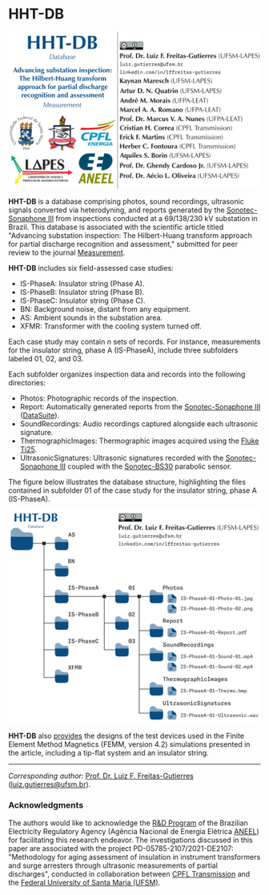 # HHT-DB

![](HHT-DB.png "HHT-DB")

**HHT-DB** is a database comprising photos, sound recordings, ultrasonic signals converted via heterodyning, and reports generated by the [Sonotec-Sonaphone III](https://www.sonotec.eu/en/products/preventive-maintenance/ultrasonic-testing-devices/sonaphone/) from inspections conducted at a 69/138/230 kV substation in Brazil. This database is associated with the scientific article titled "Advancing substation inspection: The Hilbert-Huang transform approach for partial discharge recognition and assessment," submitted for peer review to the journal [Measurement](https://www.sciencedirect.com/journal/measurement).

**HHT-DB** includes six field-assessed case studies:
- IS-PhaseA: Insulator string (Phase A).
- IS-PhaseB: Insulator string (Phase B).
- IS-PhaseC: Insulator string (Phase C).
- BN: Background noise, distant from any equipment.
- AS: Ambient sounds in the substation area.
- XFMR: Transformer with the cooling system turned off.

Each case study may contain $n$ sets of records. For instance, measurements for the insulator string, phase A (IS-PhaseA), include three subfolders labeled 01, 02, and 03.

Each subfolder organizes inspection data and records into the following directories:
- Photos: Photographic records of the inspection.
- Report: Automatically generated reports from the [Sonotec-Sonaphone III](https://www.sonotec.eu/en/products/preventive-maintenance/ultrasonic-testing-devices/sonaphone/) ([DataSuite](https://www.sonotec.eu/en/products/preventive-maintenance/software/datasuite/)).
- SoundRecordings: Audio recordings captured alongside each ultrasonic signature.
- ThermographicImages: Thermographic images acquired using the [Fluke Ti25](https://www.fluke.com/en-us/product/thermal-cameras/ti25).
- UltrasonicSignatures: Ultrasonic signatures recorded with the [Sonotec-Sonaphone III](https://www.sonotec.eu/en/products/preventive-maintenance/ultrasonic-testing-devices/sonaphone/) coupled with the [Sonotec-BS30](https://www.sonotec.eu/en/products/preventive-maintenance/ultrasonic-testing-devices/sonaphone/sensoren/bs30/) parabolic sensor.

The figure below illustrates the database structure, highlighting the files contained in subfolder 01 of the case study for the insulator string, phase A (IS-PhaseA).

![](HHT-DB-Schema.png "HHT-DB schema")

**HHT-DB** also [provides](https://github.com/LFFreitas-Gutierres/HHT-DB/tree/main/TestObjectDesigns) the designs of the test devices used in the Finite Element Method Magnetics (FEMM, version 4.2) simulations presented in the article, including a tip-flat system and an insulator string.

---

*Corresponding author:* [Prof. Dr. Luiz F. Freitas-Gutierres](https://www.linkedin.com/in/lffreitas-gutierres/) ([luiz.gutierres@ufsm.br](mailto:luiz.gutierres@ufsm.br)).

### Acknowledgments

The authors would like to acknowledge the [R&D Program](https://www.gov.br/aneel/pt-br/assuntos/programa-de-pesquisa-desenvolvimento-e-inovacao) of the Brazilian Electricity Regulatory Agency (Agência Nacional de Energia Elétrica [ANEEL](https://www.gov.br/aneel/pt-br)) for facilitating this research endeavor. The investigations discussed in this paper are associated with the project PD-05785-2107/2021-DE2107: "Methodology for aging assessment of insulation in instrument transformers and surge arresters through ultrasonic measurements of partial discharges", conducted in collaboration between [CPFL Transmission](https://www2.grupocpfl.com.br/unidades-de-negocios/cpfl-transmissao) and the [Federal University of Santa Maria (UFSM)](https://www.ufsm.br/).

